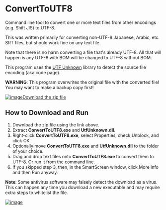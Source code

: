 # ConvertToUTF8

Command line tool to convert one or more text files from other encodings (e.g. Shift JIS) to UTF-8.

This was written primarily for converting non-UTF-8 Japanese, Arabic, etc. SRT files, but should work fine on any text file.

Note that there is no harm converting a file that's already UTF-8. All that will happen is any UTF-8 with BOM will be changed to UTF-8 without BOM.

This program uses the [UTF Unknown](https://github.com/CharsetDetector/UTF-unknown) library to detect the source file encoding (aka code page).

**WARNING**: This program overwrites the original file with the converted file! You may want to make a backup copy first!

[![image](https://github.com/LesFerch/WinSetView/assets/79026235/0188480f-ca53-45d5-b9ff-daafff32869e)Download the zip file](https://github.com/LesFerch/ConvertToUTF8/releases/download/1.0.0/ConvertToUTF8.zip)

## How to Download and Run

1. Download the zip file using the link above.
2. Extract **ConvertToUTF8.exe** and **UtfUnknown.dll**.
3. Right-click **ConvertToUTF8.exe**, select Properties, check Unblock, and click OK.
4. Optionally move **ConvertToUTF8.exe** and **UtfUnknown.dll** to the folder of your choice.
5. Drag and drop text files onto **ConvertToUTF8.exe** to convert them to UTF-8. Or run it from the command line.
6. If you skipped step 3, then, in the SmartScreen window, click More info and then Run anyway.

**Note**: Some antivirus software may falsely detect the download as a virus. This can happen any time you download a new executable and may require extra steps to whitelist the file.

[![image](https://github.com/LesFerch/WinSetView/assets/79026235/63b7acbc-36ef-4578-b96a-d0b7ea0cba3a)](https://github.com/LesFerch/ConvertToUTF8)
